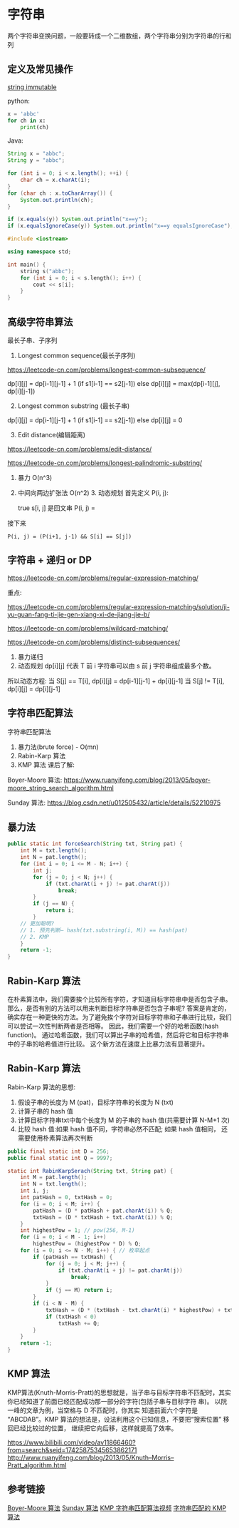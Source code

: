 # 字符串

两个字符串变换问题，一般要转成一个二维数组，两个字符串分别为字符串的行和列


## 定义及常见操作

[string immutable](https://lemire.me/blog/2017/07/07/are-your-strings-immutable/)

python:

```python
x = 'abbc'
for ch in x: 
    print(ch)
```

Java:

```Java
String x = "abbc";
String y = "abbc";

for (int i = 0; i < x.length(); ++i) {
    char ch = x.charAt(i);
}
for (char ch : x.toCharArray()) {
    System.out.println(ch);
}

if (x.equals(y)) System.out.println("x==y");
if (x.equalsIgnoreCase(y)) System.out.println("x==y equalsIgnoreCase");
```

```c++
#include <iostream>

using namespace std;

int main() {
    string s("abbc");
    for (int i = 0; i < s.length(); i++) {
        cout << s[i];
    }
}
```

## 高级字符串算法

最长子串、子序列

1. Longest common sequence(最长子序列) 

https://leetcode-cn.com/problems/longest-common-subsequence/

dp[i][j] = dp[i-1][j-1] + 1 (if s1[i-1] == s2[j-1]) 
else dp[i][j] = max(dp[i-1][j], dp[i][j-1])

2. Longest common substring (最长子串) 

dp[i][j] = dp[i-1][j-1] + 1 (if s1[i-1] == s2[j-1]) 
else dp[i][j] = 0

3. Edit distance(编辑距离) 

https://leetcode-cn.com/problems/edit-distance/

https://leetcode-cn.com/problems/longest-palindromic-substring/

1. 暴力 O(n^3)
2. 中间向两边扩张法 O(n^2) 3. 动态规划
    首先定义 P(i, j):
    
    true s[i, j] 是回文串
    P(i, j) =

接下来

    P(i, j) = (P(i+1, j-1) && S[i] == S[j])


##  字符串 + 递归 or DP

https://leetcode-cn.com/problems/regular-expression-matching/

重点:

https://leetcode-cn.com/problems/regular-expression-matching/solution/ji-yu-guan-fang-ti-jie-gen-xiang-xi-de-jiang-jie-b/

https://leetcode-cn.com/problems/wildcard-matching/


https://leetcode-cn.com/problems/distinct-subsequences/

1. 暴力递归 
2. 动态规划
dp[i][j] 代表 T 前 i 字符串可以由 s 前 j 字符串组成最多个数。

所以动态方程:
当 S[j] == T[i], dp[i][j] = dp[i-1][j-1] + dp[i][j-1]
当 S[j] != T[i], dp[i][j] = dp[i][j-1]


##  字符串匹配算法


 字符串匹配算法
1. 暴力法(brute force) - O(mn)
2. Rabin-Karp 算法
3. KMP 算法
课后了解:

Boyer-Moore 算法:
https://www.ruanyifeng.com/blog/2013/05/boyer-moore_string_search_algorithm.html 

Sunday 算法:
https://blog.csdn.net/u012505432/article/details/52210975


## 暴力法

```Java
public static int forceSearch(String txt, String pat) {
    int M = txt.length();
    int N = pat.length();
    for (int i = 0; i <= M - N; i++) {
        int j;
        for (j = 0; j < N; j++) {
            if (txt.charAt(i + j) != pat.charAt(j))
                break;
        }
        if (j == N) {
            return i;
        }
    // 更加聪明?
    // 1. 预先判断– hash(txt.substring(i, M)) == hash(pat)
    // 2. KMP
    }
    return -1;
}
```


## Rabin-Karp 算法

在朴素算法中，我们需要挨个比较所有字符，才知道目标字符串中是否包含子串。那么，是否有别的方法可以用来判断目标字符串是否包含子串呢?
答案是肯定的，确实存在一种更快的方法。为了避免挨个字符对目标字符串和子串进行比较，我们可以尝试一次性判断两者是否相等。
因此，我们需要一个好的哈希函数(hash function)。 通过哈希函数，我们可以算出子串的哈希值，然后将它和目标字符串中的子串的哈希值进行比较。 
这个新方法在速度上比暴力法有显著提升。

## Rabin-Karp 算法

Rabin-Karp 算法的思想:

1. 假设子串的长度为 M (pat)，目标字符串的长度为 N (txt)
2. 计算子串的 hash 值 
3. 计算目标字符串txt中每个长度为 M 的子串的 hash 值(共需要计算 N-M+1 次)
4. 比较 hash 值:如果 hash 值不同，字符串必然不匹配; 如果 hash 值相同， 还需要使用朴素算法再次判断

```Java
public final static int D = 256;
public final static int Q = 9997;

static int RabinKarpSerach(String txt, String pat) {
    int M = pat.length();
    int N = txt.length();
    int i, j;
    int patHash = 0, txtHash = 0;
    for (i = 0; i < M; i++) {
        patHash = (D * patHash + pat.charAt(i)) % Q;
        txtHash = (D * txtHash + txt.charAt(i)) % Q;
    }
    int highestPow = 1; // pow(256, M-1) 
    for (i = 0; i < M - 1; i++)
        highestPow = (highestPow * D) % Q;
    for (i = 0; i <= N - M; i++) { // 枚举起点 
        if (patHash == txtHash) {
            for (j = 0; j < M; j++) {
                if (txt.charAt(i + j) != pat.charAt(j))
                    break;
            }
            if (j == M) return i;
        }
        if (i < N - M) {
            txtHash = (D * (txtHash - txt.charAt(i) * highestPow) + txt.charAt(i + M)) % Q;
            if (txtHash < 0)
                txtHash += Q;
        }
    }
    return -1;
}
```

##  KMP 算法

KMP算法(Knuth-Morris-Pratt)的思想就是，当子串与目标字符串不匹配时，其实你已经知道了前面已经匹配成功那一部分的字符(包括子串与目标字符 串)。
以阮一峰的文章为例，当空格与 D 不匹配时，你其实 知道前面六个字符是 “ABCDAB”。KMP 算法的想法是，设法利用这个已知信息，不要把“搜索位置” 移回已经比较过的位置，
继续把它向后移，这样就提高了效率。

<https://www.bilibili.com/video/av11866460?from=search&seid=17425875345653862171>  
<http://www.ruanyifeng.com/blog/2013/05/Knuth–Morris–Pratt_algorithm.html>


## 参考链接

[Boyer-Moore 算法](http://www.ruanyifeng.com/blog/2013/05/boyer-moore_string_search_algorithm.html)
[Sunday 算法](https://blog.csdn.net/u012505432/article/details/52210975)
[KMP 字符串匹配算法视频](https://www.bilibili.com/video/av11866460?from=search&seid=17425875345653862171)
[字符串匹配的 KMP 算法](http://www.ruanyifeng.com/blog/2013/05/Knuth%E2%80%93Morris%E2%80%93Pratt_algorithm.html)
